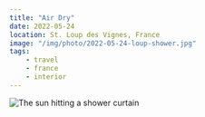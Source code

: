 ```yaml
---
title: "Air Dry"
date: 2022-05-24
location: St. Loup des Vignes, France
image: "/img/photo/2022-05-24-loup-shower.jpg"
tags:
    - travel
    - france
    - interior
---
```


![The sun hitting a shower curtain](/img/photo/2022-05-24-loup-shower.jpg)

